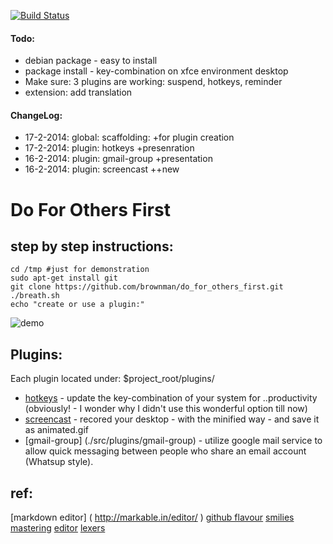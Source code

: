
[![Build Status](https://travis-ci.org/brownman/do_for_others_first.png?branch=develop)](https://travis-ci.org/brownman/do_for_others_first)
#### Todo:
- debian package - easy to install
- package install - key-combination on xfce environment desktop
- Make sure: 3 plugins are working: suspend, hotkeys, reminder
- extension: add translation

#### ChangeLog:

- 17-2-2014: global: scaffolding:      +for plugin creation
- 17-2-2014: plugin: hotkeys           +presenration
- 16-2-2014: plugin: gmail-group       +presentation
- 16-2-2014: plugin: screencast        ++new



Do For Others First
=
step by step instructions:
---------------------------------


```shell
cd /tmp #just for demonstration
sudo apt-get install git
git clone https://github.com/brownman/do_for_others_first.git
./breath.sh
echo "create or use a plugin:"

```

![demo](https://raw2.github.com/brownman/do_for_others_first/develop/presentations/root.gif)
 



Plugins:
-----------

Each plugin located under: $project_root/plugins/


* [hotkeys](./src/plugins/hotkeys) - update the key-combination of your system for ..productivity (obviously! - I wonder why I didn't use this wonderful option till now)
* [screencast](./src/plugins/screencast) - recored your desktop - with the minified way - and save it as animated.gif
* [gmail-group] (./src/plugins/gmail-group) - utilize google mail service to allow quick messaging between people who share an email account (Whatsup style).

ref:
--
[markdown editor] ( http://markable.in/editor/ )
[github flavour](https://help.github.com/articles/markdown-basics#links)
[smilies](http://www.emoji-cheat-sheet.com/)
[mastering](http://guides.github.com/overviews/mastering-markdown/)
[editor](http://dillinger.io/)
[lexers](https://github.com/github/linguist/blob/master/lib/linguist/languages.yml)
